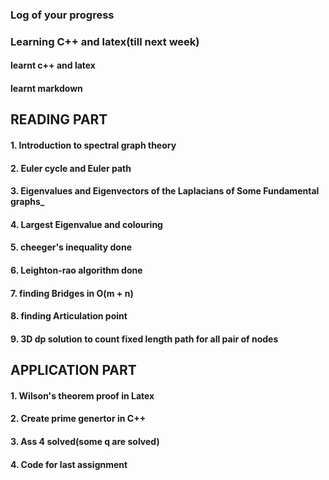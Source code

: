 ### Log of your progress
### Learning C++ and latex(till next week)
#### learnt c++ and latex
#### learnt markdown
 
 ## READING PART
#### 1. Introduction to spectral graph theory
#### 2. Euler cycle and Euler path
#### 3. Eigenvalues and Eigenvectors of the Laplacians of Some Fundamental graphs_
#### 4. Largest Eigenvalue and colouring
#### 5. cheeger's inequality done
#### 6. Leighton-rao algorithm done
#### 7. finding Bridges in O(m + n)
#### 8. finding Articulation point
#### 9. 3D dp solution to count fixed length path for all pair of nodes

 ## APPLICATION PART
#### 1. Wilson's theorem proof in Latex
#### 2. Create prime genertor in C++
#### 3. Ass 4 solved(some q are solved)
#### 4. Code for last assignment

